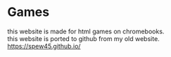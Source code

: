 # Games
this website is made for html games on chromebooks.
<br>
this website is ported to github from my old website.
<br>
https://spew45.github.io/

